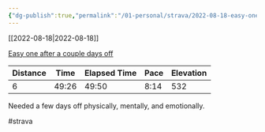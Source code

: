 ```yaml
---
{"dg-publish":true,"permalink":"/01-personal/strava/2022-08-18-easy-one-after-a-couple-days-off/"}
---
```



[[2022-08-18\|2022-08-18]]

[Easy one after a couple days off](https://www.strava.com/activities/7661149505)

| Distance | Time  | Elapsed Time | Pace | Elevation |
| -------- | ----- | ------------ | ---- | --------- |
| 6        | 49:26 | 49:50        | 8:14 | 532       |


Needed a few days off physically, mentally, and emotionally.

#strava
